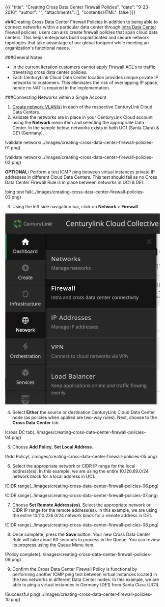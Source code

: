 {{{
  "title": "Creating Cross Data Center Firewall Policies",
  "date": "9-23-2016",
  "author": "",
  "attachments": [],
  "contentIsHTML": false
}}}

###Creating Cross Data Center Firewall Policies
In addition to being able to connect networks within a particular data center through [Intra Data Center](../connecting-data-center-networks-through-firewall-policies.md) firewall policies, users can also create firewall policies that span cloud data centers. This helps enterprises build sophisticated and secure network topologies that take advantage of our global footprint while meeting an organization's functional needs.

###General Notes
 * In the current iteration customers cannot apply Firewall ACL's to traffic traversing cross data center policies.
 * Each CenturyLink Cloud Data Center location provides unique private IP networks to customers. This eliminates the risk of overlapping IP space, hence no NAT is required in the implementation.

###Connecting Networks within a Single Account
1. [Create network VLAN(s)](../creating-and-deleting-vlans.md) in each of the respective CenturyLink Cloud Data Centers.
2. Validate the networks are in place in your CenturyLink Cloud account using the **Network** menu item and selecting the appropriate Data Center. In the sample below, networks exists in both UC1 (Santa Clara) & DE1 (Germany).

  !validate network(../images/creating-cross-data-center-firewall-policies-01.png)

  !validate network(../images/creating-cross-data-center-firewall-policies-02.png)

**OPTIONAL:** Perform a test ICMP ping between virtual instances private IP addresses in different Cloud Data Centers. This test should fail as no Cross Data Center Firewall Rule is in place between networks in UC1 & DE1.

  !ping test fail(../images/creating-cross-data-center-firewall-policies-03.png)

3. Using the left side navigation bar, click on **Network** > **Firewall**.

  ![Navigate to Firewall](../images/firewall.png)
  
4. Select **Either** the source or destination CenturyLink Cloud Data Center node (as policies when applied are two-way rules). Next, choose to the **Cross Data Center** tab.

  !cross DC tab(../images/creating-cross-data-center-firewall-policies-04.png)

5. Choose **Add Policy**, **Set Local Address**.

  !Add Policy(../images/creating-cross-data-center-firewall-policies-05.png)

6. Select the appropriate network or CIDR IP range for the local address(es). In this example, we are using the entire 10.120.69.0/24 network block for a local address in UC1.

  !CIDR range(../images/creating-cross-data-center-firewall-policies-06.png)

  !CIDR range(../images/creating-cross-data-center-firewall-policies-07.png)

7. Choose **Set Remote Address(es)**. Select the appropriate network or CIDR IP range for the remote address(es). In this example, we are using the entire 10.110.226.0/24 network block for a remote address in DE1.

  !CIDR range(../images/creating-cross-data-center-firewall-policies-08.png)

8. Once complete, press the **Save** button. Your new Cross Data Center Rule will take about 60 seconds to process in the Queue. You can review its progress using the Queue Menu item.

  !Policy complete(../images/creating-cross-data-center-firewall-policies-09.png)

9. Confirm the Cross Data Center Firewall Policy is functional by performing another ICMP ping test between virtual instances located in the two networks in different Data Center nodes. In this example, we are able to ping a virtual instances in Germany (DE1) from Santa Clara (UC1).

!Successful ping(../images/creating-cross-data-center-firewall-policies-10.png)

